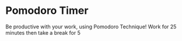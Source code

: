 # Pomodoro Timer
Be productive with your work, using Pomodoro Technique! Work for 25 minutes then take a break for 5

